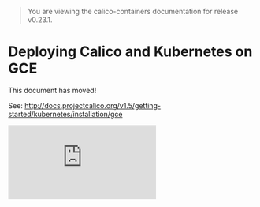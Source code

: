 > You are viewing the calico-containers documentation for release v0.23.1.

# Deploying Calico and Kubernetes on GCE

This document has moved!

See: http://docs.projectcalico.org/v1.5/getting-started/kubernetes/installation/gce

[![Analytics](https://calico-ga-beacon.appspot.com/UA-52125893-3/calico-containers/docs/cni/kubernetes/GCE.md?pixel)](https://github.com/igrigorik/ga-beacon)
